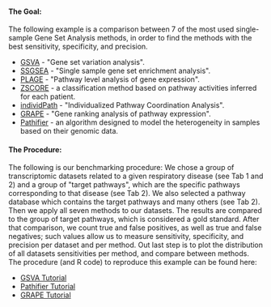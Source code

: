 #### The Goal:
The following example is a comparison between 7 of the most used single-sample Gene Set Analysis methods, in order to find the methods with the best sensitivity, specificity, and precision.
* [GSVA]("https://www.ncbi.nlm.nih.gov/pmc/articles/PMC3618321/") - "Gene set variation analysis". 	 
* [SSGSEA](https://www.ncbi.nlm.nih.gov/pmc/articles/PMC2783335/) - "Single sample gene set enrichment analysis".
* [PLAGE](https://www.ncbi.nlm.nih.gov/pmc/articles/PMC1261155/) - "Pathway level analysis of gene expression".
* [ZSCORE](https://www.ncbi.nlm.nih.gov/pmc/articles/PMC2563693/) - a classification method based on pathway activities inferred for each patient. 
* [individPath](https://academic.oup.com/bib/article/17/1/78/1742633) - "Individualized Pathway Coordination Analysis". 
* [GRAPE](https://www.ncbi.nlm.nih.gov/pmc/articles/PMC5485588/) - "Gene ranking analysis of pathway expression".
* [Pathifier](https://www.ncbi.nlm.nih.gov/pmc/articles/PMC3631698/) - an algorithm designed to model the heterogeneity in samples based on their genomic data.


#### The Procedure:
The following is our benchmarking procedure: 
We chose a group of transcriptomic datasets related to a given respiratory disease (see Tab 1 and 2) and a group of "target pathways", which are the specific pathways corresponding to 
that disease (see Tab 2). We also selected a pathway database which contains the target pathways and many others (see Tab 2). Then we apply all seven methods to our datasets. The results 
are compared to the group of target pathways, which is considered a gold standard. After that comparison, we count true and false positives, as well as true and false negatives; such values 
allow us to measure sensitivity, specificity, and precision per dataset and per method. Out last step is to plot the distribution of all datasets sensitivities per method, and compare between methods.
The procedure (and R code) to reproduce this example can be found here: 
* [GSVA Tutorial](https://github.com/mora-lab/benchmarks/blob/master/single-sample/workflows/GSVA_GSE10245.ipynb) 
* [Pathifier Tutorial](https://github.com/mora-lab/benchmarks/blob/master/single-sample/workflows/pathifier_GSE10245.ipynb)
* [GRAPE Tutorial](https://github.com/mora-lab/benchmarks/blob/master/single-sample/workflows/GRAPE_GSE10245.ipynb)